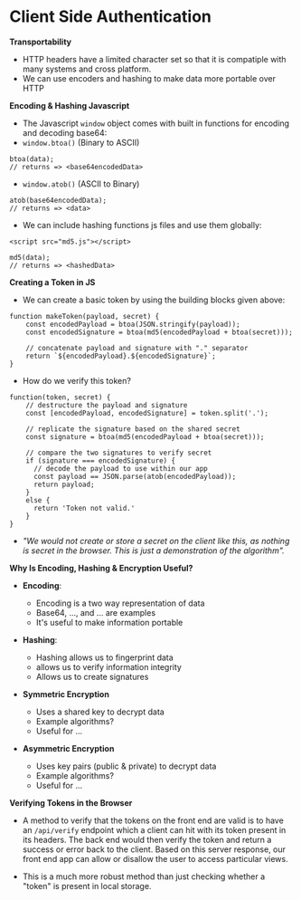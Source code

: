 # Client Side Authentication

**Transportability**

- HTTP headers have a limited character set so that it is compatiple with many systems and cross platform.
- We can use encoders and hashing to make data more portable over HTTP

**Encoding & Hashing Javascript**

- The Javascript `window` object comes with built in functions for encoding and decoding base64:
- `window.btoa()` (Binary to ASCII)

```
btoa(data);
// returns => <base64encodedData>
```

- `window.atob()` (ASCII to Binary)

```
atob(base64encodedData);
// returns => <data>
```

- We can include hashing functions js files and use them globally:

```
<script src="md5.js"></script>
```

```
md5(data);
// returns => <hashedData>
```

**Creating a Token in JS**

- We can create a basic token by using the building blocks given above:

```
function makeToken(payload, secret) {
    const encodedPayload = btoa(JSON.stringify(payload));
    const encodedSignature = btoa(md5(encodedPayload + btoa(secret)));

    // concatenate payload and signature with "." separator
    return `${encodedPayload}.${encodedSignature}`;
}
```

- How do we verify this token?

```
function(token, secret) {
    // destructure the payload and signature
    const [encodedPayload, encodedSignature] = token.split('.');

    // replicate the signature based on the shared secret
    const signature = btoa(md5(encodedPayload + btoa(secret)));

    // compare the two signatures to verify secret
    if (signature === encodedSignature) {
      // decode the payload to use within our app
      const payload == JSON.parse(atob(encodedPayload));
      return payload;
    }
    else {
      return 'Token not valid.'
    }
}
```

- _"We would not create or store a secret on the client like this, as nothing is secret in the browser. This is just a demonstration of the algorithm"._

**Why Is Encoding, Hashing & Encryption Useful?**

- **Encoding**:

  - Encoding is a two way representation of data
  - Base64, ..., and ... are examples
  - It's useful to make information portable

- **Hashing**:

  - Hashing allows us to fingerprint data
  - allows us to verify information integrity
  - Allows us to create signatures

- **Symmetric Encryption**

  - Uses a shared key to decrypt data
  - Example algorithms?
  - Useful for ...

- **Asymmetric Encryption**
  - Uses key pairs (public & private) to decrypt data
  - Example algorithms?
  - Useful for ...

**Verifying Tokens in the Browser**

- A method to verify that the tokens on the front end are valid is to have an `/api/verify` endpoint which a client can hit with its token present in its headers. The back end would then verify the token and return a success or error back to the client. Based on this server response, our front end app can allow or disallow the user to access particular views.

- This is a much more robust method than just checking whether a "token" is present in local storage.
